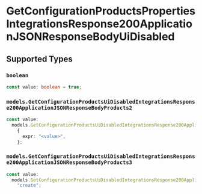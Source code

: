 # GetConfigurationProductsPropertiesIntegrationsResponse200ApplicationJSONResponseBodyUiDisabled


## Supported Types

### `boolean`

```typescript
const value: boolean = true;
```

### `models.GetConfigurationProductsUiDisabledIntegrationsResponse200ApplicationJSONResponseBodyProducts2`

```typescript
const value:
  models.GetConfigurationProductsUiDisabledIntegrationsResponse200ApplicationJSONResponseBodyProducts2 =
    {
      expr: "<value>",
    };
```

### `models.GetConfigurationProductsUiDisabledIntegrationsResponse200ApplicationJSONResponseBodyProducts3`

```typescript
const value:
  models.GetConfigurationProductsUiDisabledIntegrationsResponse200ApplicationJSONResponseBodyProducts3 =
    "create";
```

